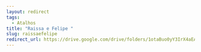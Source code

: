 ```yaml
---
layout: redirect
tags:
  - Atalhos
title: "Raissa e Felipe "
slug: raissaefelipe
redirect_url: https://drive.google.com/drive/folders/1otaBuo0yY3IrX4aEApuN1R44ZbDeXGD1?usp=drive_link
---
```

